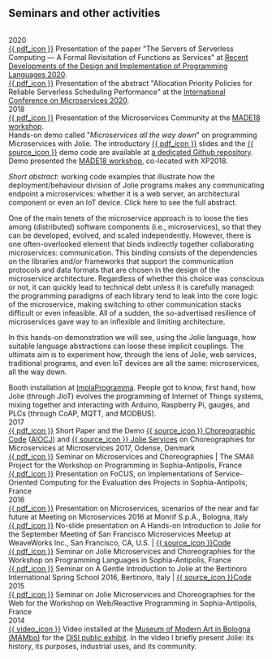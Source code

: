 ## Seminars and other activities
<div style="height:1em;"></div>

<div class="pub-year">
<span>2020</span>

  <div>
    <a href="/publications/seminars/DIP2020.pdf">{{ pdf_icon }}</a> 
    Presentation of the paper "The Servers of Serverless Computing — A Formal Revisitation of Functions as Services" at <a href="https://fervent-bassi-8c5709.netlify.app/">Recent Developments of the Design and Implementation of Programming Languages 2020</a>.
  </div>
  <div>
    <a href="/publications/seminars/MC2020.pdf">{{ pdf_icon }}</a> 
    Presentation of the abstract "Allocation Priority Policies for Reliable Serverless Scheduling Performance" at the <a href="https://conf-micro.services/2020/">International Conference on Microservices 2020</a>.
  </div>

</div>

<div class="pub-year">
<span>2018</span>

  <div>
    <a href="/publications/seminars/MADE18_MSC.pdf">{{ pdf_icon }}</a>
    Presentation of the Microservices Community at the <a href="https://sites.google.com/view/made18/">MADE18 workshop</a>.
  </div>

  <div>
  Hands-on demo called "<em>Microservices all the way down</em>"
  on programming Microservices with Jolie.
  The introductory <a href="https://github.com/thesave/made18_hands_on">{{ pdf_icon }}</a>
  slides and the <a href="https://github.com/thesave/made18_hands_on">{{ source_icon }}</a>
  demo code are available at <a href="https://github.com/thesave/made18_hands_on">
  a dedicated Github repository</a>.
  Demo presented the <a href="https://sites.google.com/view/made18/">MADE18 workshop</a>, co-located with XP2018. 
  <p><em>Short abstract</em>: working code examples that illustrate how the deployment/behaviour division of Jolie programs 
  makes any communicating endpoint a microservices: whether it is a web server, an architectural component or even an IoT 
  device.
  <span style="cursor:pointer" data-target="#MADE18abstract" onclick="toggleTriangle( $( this ) );" >
  <span class="fa-lg fas fa-angle-right"></span>
  Click here to see the full abstract.
  </span></p>

<div class="panel panel-default collapse" id="MADE18abstract">
  <div class="panel-body small">

  <p>One of the main tenets of the microservice approach is to loose the ties among (distributed) software components (i.e., microservices), so that they can be developed, evolved, and scaled independently.
  However, there is one often-overlooked element that binds indirectly together collaborating microservices: communication.
  This binding consists of the dependencies on the libraries and/or frameworks that support the communication protocols and data formats that are chosen in the design of the microservice architecture.
  Regardless of whether this choice was conscious or not, it can quickly lead to technical debt unless it is carefully managed: the programming paradigms of each library tend to leak into the core logic of the microservice, making switching to other communication stacks difficult or even infeasible.
  All of a sudden, the so-advertised resilience of microservices gave way to an inflexible and limiting architecture.</p>

  <p>In this hands-on demonstration we will see, using the Jolie language, how suitable language abstractions can loose these implicit couplings.
  The ultimate aim is to experiment how, through the lens of Jolie, web services, traditional programs, and even IoT devices are all the same: microservices, all the way down.</p>

  </div>
  </div>
</div>


  <div>
    Booth installation at <a href="https://twitter.com/hashtag/imolaProgramma?src=hash">ImolaProgramma</a>.
People got to know, first hand, how Jolie (through JIoT) evolves the programming of Internet of Things systems, mixing together and interacting with Arduino, Raspberry Pi, gauges, and PLCs (through CoAP, MQTT, and MODBUS).
  </div>

</div>

<div class="pub-year">
<span>2017</span>

  <div>
  <a href="seminars/MS2017.pdf">{{ pdf_icon }}</a>
  Short Paper and the Demo <a href="seminars/MS2017.ioc">{{ source_icon }} Choreographic Code</a>  (<a href="http://www.cs.unibo.it/projects/jolie/aiocj.html">AIOCJ</a>) and <a href="seminars/MS2017_services.zip">{{ source_icon }} Jolie Services</a> on <span>Choreographies for Microservices</span> at Microservices 2017, Odense, Denmark
  </div>

  <div>
  <a href="seminars/Eval_Inria_2017_Long.pdf">{{ pdf_icon }}</a>
  Seminar on <span>Microservices and Choreographies | The SMAll Project</span> for the Workshop on Programming in Sophia-Antipolis, France
  </div>

  <div>
  <a href="seminars/Eval_Inria_2017_Short.pdf">{{ pdf_icon }}</a> 
  Presentation on <span>FoCUS, on Implementations of Service-Oriented Computing</span> for the Evaluation des Projects in Sophia-Antipolis, France  
  </div>

</div>

<div class="pub-year">
<span>2016</span>

  <div>
  <a href="seminars/MoM2016.pdf">{{ pdf_icon }}</a>
  Presentation on <span> Microservices, scenarios of the near and far future</span> at Meeting on Microservices 2016 at Monrif S.p.A., Bologna, Italy
  </div>

  <div>
  <a href="seminars/SF2016.pdf">{{ pdf_icon }}</a> 
  No-slide presentation on <span> A Hands-on Introduction to Jolie</span> for the September Meeting of San Francisco Microservices Meetup at WeaveWorks Inc., San Francisco, CA, U.S. | 
  <a href="seminars/SF2016.zip">{{ source_icon }}Code</a>
  </div>

  <div>
  <a href="seminars/Workshop_Sophia_2016.pdf">{{ pdf_icon }}</a>
  Seminar on <span>Jolie Microservices and Choreographies</span> for the Workshop on Programming Languages in Sophia-Antipolis, France 
  </div>

  <div>
  <a href="seminars/BISS2016.pdf">{{ pdf_icon }}</a>
  Seminar on <span>A Gentle Introduction to Jolie</span> at the Bertinoro International Spring School 2016, Bertinoro, Italy | <a href="seminars/BISS2016.zip">{{ source_icon }}Code</a>
  </div>

</div>

<div class="pub-year">
<span>2015</span>

  <div>
  <a href="seminars/Workshop_Sophia_2015.pdf">{{ pdf_icon }}</a>
  Seminar on <span>Jolie Microservices and Choreographies for the Web</span> for the Workshop on Web/Reactive Programming in Sophia-Antipolis, France
  </div>

</div>

<div class="pub-year">
<span>2014</span>

  <div>
  <a href="seminars/MAMbo">{{ video_icon }}</a>
  Video installed at the <a href="http://www.mambo-bologna.org/en/">Museum of Modern Art in Bologna (MAMbo)</a> for the
  <a href="http://www.mambo-bologna.org/eventi/evento-1350/">DISI public exhibit</a>.
In the video I briefly present Jolie: its history, its purposes, industrial uses, and its community.
  </div>

</div>